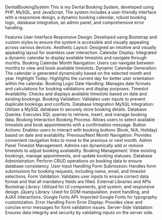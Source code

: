 DentalBookingSystem
This is my Dental Booking System, developed using PHP, MySQL, and JavaScript. The system includes a user-friendly interface with a responsive design, a dynamic booking calendar, robust booking logic, database integration, an admin panel, and comprehensive error handling.

Features
User Interface
Responsive Design: Developed using Bootstrap and custom styles to ensure the system is accessible and visually appealing across various devices.
Aesthetic Layout: Designed an intuitive and visually appealing layout for seamless user interaction.
Calendar Display: Integrated a dynamic calendar to display available timeslots and navigate through months.
Booking Calendar
Month Navigation: Users can navigate between months to view and book available timeslots.
Dynamic Calendar Generation: The calendar is generated dynamically based on the selected month and year.
Highlight Today: Highlights the current day for better user orientation within the calendar.
Booking Logic
Date Handling: Manages date formats and calculations for booking validations and display purposes.
Timeslot Availability: Checks and displays available timeslots based on date and existing bookings.
Booking Validation: Validates user inputs to prevent duplicate bookings and conflicts.
Database Integration
MySQL Integration: Utilizes a MySQL database to securely store booking details.
Database Queries: Executes SQL queries to retrieve, insert, and manage booking data.
Booking Interaction
Booking Process: Allows users to select available timeslots and book appointments with a confirmation message.
Button Actions: Enables users to interact with booking buttons (Book, N/A, Holiday) based on date and availability.
Previous/Next Month Navigation: Provides convenient navigation links to move to the previous or next month.
Admin Panel
Timeslot Management: Admins can dynamically add or remove timeslots to adjust booking availability.
Booking Management: View existing bookings, manage appointments, and update booking statuses.
Database Administration: Perform CRUD operations on booking data to ensure database consistency.
User Input Handling
Form Submission: Handles form submissions for booking requests, including name, email, and timeslot selections.
Form Validation: Validates user inputs to ensure correct data format and that all mandatory fields are filled.
External Libraries and APIs
Bootstrap Library: Utilized for UI components, grid system, and responsive design.
jQuery Library: Used for DOM manipulation, event handling, and AJAX interactions.
Google Fonts API: Imported Google Fonts for typography customization.
Error Handling
Form Error Display: Provides clear and concise error messages for form validation issues.
Server-Side Validation: Ensures data integrity and security by validating inputs on the server side.
